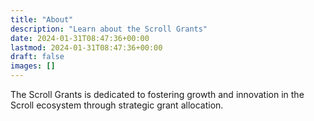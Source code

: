 ```yaml
---
title: "About"
description: "Learn about the Scroll Grants"
date: 2024-01-31T08:47:36+00:00
lastmod: 2024-01-31T08:47:36+00:00
draft: false
images: []
---
```


The Scroll Grants is dedicated to fostering growth and innovation in the Scroll ecosystem through strategic grant allocation.